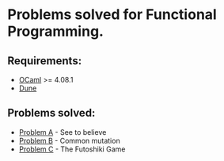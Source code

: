 
# Problems solved for Functional Programming.

## Requirements:
- [OCaml](https://ocaml.org/docs/install.html) >= 4.08.1
- [Dune](https://dune.readthedocs.io/en/stable/quick-start.html)

## Problems solved:
- [Problem A](./pbA/README.md) - See to believe
- [Problem B](./pbB/README.md) - Common mutation
- [Problem C](./pbC/README.md) - The Futoshiki Game
